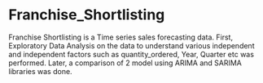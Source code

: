 # Franchise_Shortlisting
Franchise Shortlisting is a Time series sales forecasting data. First, Exploratory Data Analysis on the data to understand various independent and independent factors such as quantity_ordered, Year, Quarter etc was performed. Later, a comparison of 2 model using ARIMA and SARIMA  libraries was done. 
